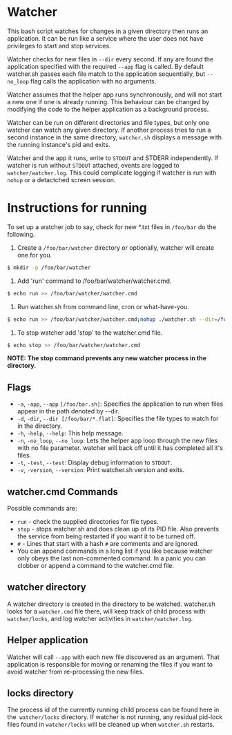 # Watcher
This bash script watches for changes in a given directory then runs an application. It can be run like a service where the user does not have privileges to start and stop services.

Watcher checks for new files in `--dir` every second. If any are found the application specified with the required `--app` flag is called. By default watcher.sh passes each file match to the application sequentially, but `--no_loop` flag calls the application with no arguments. 

Watcher assumes that the helper app runs synchronously, and will not start a new one if one is already running. This behaviour can be changed by modifying the code to the helper application as a background process.

Watcher can be run on different directories and file types, but only one watcher can watch any given directory. If another process tries to run a second instance in the same directory, `watcher.sh` displays a message with the running instance's pid and exits.

Watcher and the app it runs, write to `STDOUT` and STDERR independently. If watcher is run without `STDOUT` attached, events are logged to `watcher/watcher.log`. This could complicate logging if watcher is run with `nohup` or a detactched screen session.

# Instructions for running
To set up a watcher job to say, check for new *.txt files in `/foo/bar` do the following.
1. Create a `/foo/bar/watcher` directory or optionally, watcher will create one for you. 

```bash
$ mkdir -p /foo/bar/watcher
```

1. Add 'run' command to /foo/bar/watcher/watcher.cmd.
 
```bash
$ echo run >> /foo/bar/watcher/watcher.cmd
```

1. Run watcher.sh from command line, cron or what-have-you.

```bash
$ echo run >> /foo/bar/watcher/watcher.cmd;nohup ./watcher.sh --dir=/foo/bar/*.txt --app=/app/path/app.sh
```

1. To stop watcher add 'stop' to the watcher.cmd file.

```bash
$ echo stop >> /foo/bar/watcher/watcher.cmd
```
 
**NOTE: The stop command prevents any new watcher process in the directory.**

## Flags

- `-a`, `-app`, `--app` `[/foo/bar.sh]`: Specifies the application to run when files appear in the path denoted by --dir.
- `-d`, `-dir`, `--dir [/foo/bar/*.flat]`: Specifies the file types to watch for in the directory.
- `-h`, `-help`, `--help`: This help message.
- `-n`, `-no_loop`, `--no_loop`: Lets the helper app loop through the new files with no file parameter. watcher will back off until it has completed all it's files.
- `-t`, `-test`, `--test`: Display debug information to `STDOUT`.
- `-v`, `-version`, `--version`: Print watcher.sh version and exits.


## watcher.cmd Commands
Possible commands are:
* `run` - check the supplied directories for file types.
* `stop` - stops watcher.sh and does clean up of its PID file. Also prevents the service from being restarted if you want it to be turned off.
* `#` - Lines that start with a hash `#` are comments and are ignored.
* You can append commands in a long list if you like because watcher only obeys the last non-commented command. In a panic you can clobber or append a command to the watcher.cmd file.

## watcher directory
A watcher directory is created in the directory to be watched. watcher.sh looks for a `watcher.cmd` file there, will keep track of child process with `watcher/locks`, and log watcher activities in `watcher/watcher.log`.

## Helper application
Watcher will call `--app` with each new file discovered as an argument. That application is responsible for moving or renaming the files if you want to avoid watcher from re-processing the new files.

## locks directory
The process id of the currently running child process can be found here in the` watcher/locks` directory. If watcher is not running, any residual pid-lock files found in `watcher/locks` will be cleaned up when `watcher.sh` restarts.
